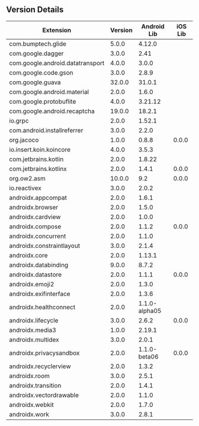 ## Version Details

| Extension | Version | Android Lib | iOS Lib |
| --- | --- | --- | --- |
| com.bumptech.glide | 5.0.0 | 4.12.0 |  |
| com.google.dagger | 3.0.0 | 2.41 |  |
| com.google.android.datatransport | 4.0.0 | 3.0.0 |  |
| com.google.code.gson | 3.0.0 | 2.8.9 |  |
| com.google.guava | 32.0.0 | 31.0.1 |  |
| com.google.android.material | 2.0.0 | 1.6.0 |  |
| com.google.protobuflite | 4.0.0 | 3.21.12 |  |
| com.google.android.recaptcha | 19.0.0 | 18.2.1 |  |
| io.grpc | 2.0.0 | 1.52.1 |  |
| com.android.installreferrer | 3.0.0 | 2.2.0 |  |
| org.jacoco | 1.0.0 | 0.8.8 | 0.0.0 |
| io.insert.koin.koincore | 4.0.0 | 3.5.3 |  |
| com.jetbrains.kotlin | 2.0.0 | 1.8.22 |  |
| com.jetbrains.kotlinx | 2.0.0 | 1.4.1 | 0.0.0 |
| org.ow2.asm | 10.0.0 | 9.2 | 0.0.0 |
| io.reactivex | 3.0.0 | 2.0.2 |  |
| androidx.appcompat | 2.0.0 | 1.6.1 |  |
| androidx.browser | 2.0.0 | 1.5.0 |  |
| androidx.cardview | 2.0.0 | 1.0.0 |  |
| androidx.compose | 2.0.0 | 1.1.2 | 0.0.0 |
| androidx.concurrent | 2.0.0 | 1.1.0 |  |
| androidx.constraintlayout | 3.0.0 | 2.1.4 |  |
| androidx.core | 2.0.0 | 1.13.1 |  |
| androidx.databinding | 9.0.0 | 8.7.2 |  |
| androidx.datastore | 2.0.0 | 1.1.1 | 0.0.0 |
| androidx.emoji2 | 2.0.0 | 1.3.0 |  |
| androidx.exifinterface | 2.0.0 | 1.3.6 |  |
| androidx.healthconnect | 2.0.0 | 1.1.0-alpha05 |  |
| androidx.lifecycle | 3.0.0 | 2.6.2 | 0.0.0 |
| androidx.media3 | 1.0.0 | 2.19.1 |  |
| androidx.multidex | 3.0.0 | 2.0.1 |  |
| androidx.privacysandbox | 2.0.0 | 1.1.0-beta06 | 0.0.0 |
| androidx.recyclerview | 2.0.0 | 1.3.2 |  |
| androidx.room | 3.0.0 | 2.5.1 |  |
| androidx.transition | 2.0.0 | 1.4.1 |  |
| androidx.vectordrawable | 2.0.0 | 1.1.0 |  |
| androidx.webkit | 2.0.0 | 1.7.0 |  |
| androidx.work | 3.0.0 | 2.8.1 |  |
